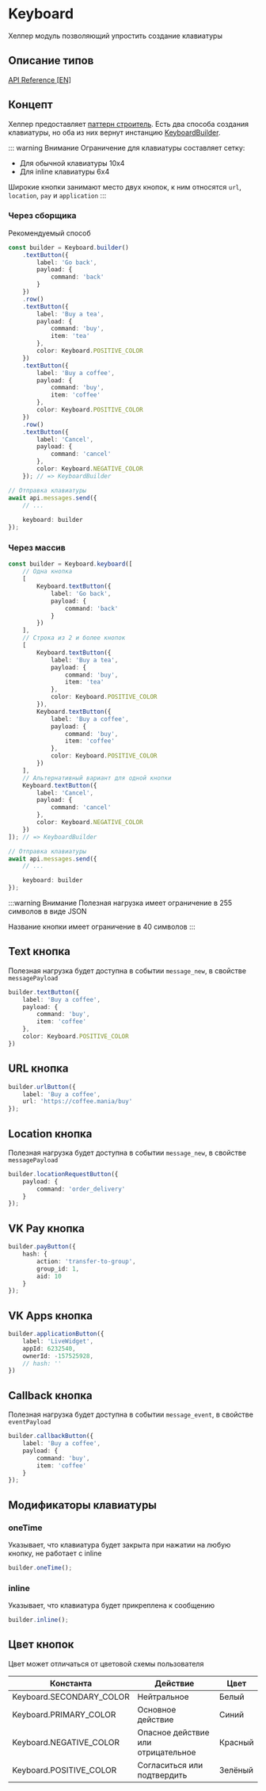 # Keyboard

Хелпер модуль позволяющий упростить создание клавиатуры

## Описание типов

[API Reference [EN]](https://negezor.github.io/vk-io/references/vk-io/classes/Keyboard.html)

## Концепт

Хелпер предоставляет [паттерн строитель](https://en.wikipedia.org/wiki/Builder_pattern). Есть два способа создания клавиатуры, но оба из них вернут инстанцию [KeyboardBuilder](https://negezor.github.io/vk-io/references/vk-io/classes/KeyboardBuilder.html).

::: warning Внимание
Ограничение для клавиатуры составляет сетку:
- Для обычной клавиатуры 10x4
- Для inline клавиатуры  6x4

Широкие кнопки занимают место двух кнопок, к ним относятся `url`, `location`, `pay` и `application`
:::

### Через сборщика
Рекомендуемый способ

```ts
const builder = Keyboard.builder()
	.textButton({
		label: 'Go back',
		payload: {
			command: 'back'
		}
	})
	.row()
	.textButton({
		label: 'Buy a tea',
		payload: {
			command: 'buy',
			item: 'tea'
		},
		color: Keyboard.POSITIVE_COLOR
	})
	.textButton({
		label: 'Buy a coffee',
		payload: {
			command: 'buy',
			item: 'coffee'
		},
		color: Keyboard.POSITIVE_COLOR
	})
	.row()
	.textButton({
		label: 'Cancel',
		payload: {
			command: 'cancel'
		},
		color: Keyboard.NEGATIVE_COLOR
	}); // => KeyboardBuilder

// Отправка клавиатуры
await api.messages.send({
	// ...
	
	keyboard: builder
});
```

### Через массив

```ts
const builder = Keyboard.keyboard([
	// Одна кнопка
	[
		Keyboard.textButton({
			label: 'Go back',
			payload: {
				command: 'back'
			}
		})
	],
	// Строка из 2 и более кнопок
	[
		Keyboard.textButton({
			label: 'Buy a tea',
			payload: {
				command: 'buy',
				item: 'tea'
			},
			color: Keyboard.POSITIVE_COLOR
		}),
		Keyboard.textButton({
			label: 'Buy a coffee',
			payload: {
				command: 'buy',
				item: 'coffee'
			},
			color: Keyboard.POSITIVE_COLOR
		})
	],
	// Альтернативный вариант для одной кнопки
	Keyboard.textButton({
		label: 'Cancel',
		payload: {
			command: 'cancel'
		},
		color: Keyboard.NEGATIVE_COLOR
	})
]); // => KeyboardBuilder

// Отправка клавиатуры
await api.messages.send({
	// ...

	keyboard: builder
});
```

:::warning Внимание
Полезная нагрузка имеет ограничение в 255 символов в виде JSON

Название кнопки имеет ограничение в 40 символов
:::

## Text кнопка
Полезная нагрузка будет доступна в событии `message_new`, в свойстве `messagePayload`

```ts
builder.textButton({
	label: 'Buy a coffee',
	payload: {
		command: 'buy',
		item: 'coffee'
	},
	color: Keyboard.POSITIVE_COLOR
})
```

## URL кнопка

```ts
builder.urlButton({
	label: 'Buy a coffee',
	url: 'https://coffee.mania/buy'
});
```

## Location кнопка
Полезная нагрузка будет доступна в событии `message_new`, в свойстве `messagePayload`

```ts
builder.locationRequestButton({
	payload: {
		command: 'order_delivery'
	}
});
```

## VK Pay кнопка

```ts
builder.payButton({
	hash: {
		action: 'transfer-to-group',
		group_id: 1,
		aid: 10
	}
});
```

## VK Apps кнопка

```ts
builder.applicationButton({
	label: 'LiveWidget',
	appId: 6232540,
	ownerId: -157525928,
	// hash: ''
})
```

## Callback кнопка
Полезная нагрузка будет доступна в событии `message_event`, в свойстве `eventPayload`

```ts
builder.callbackButton({
	label: 'Buy a coffee',
	payload: {
		command: 'buy',
		item: 'coffee'
	}
});
```

## Модификаторы клавиатуры

### oneTime
Указывает, что клавиатура будет закрыта при нажатии на любую кнопку, не работает с inline

```ts
builder.oneTime();
```

### inline
Указывает, что клавиатура будет прикреплена к сообщению

```ts
builder.inline();
```

## Цвет кнопок

Цвет может отличаться от цветовой схемы пользователя

| Константа                | Действие                           | Цвет    |
|--------------------------|------------------------------------|---------|
| Keyboard.SECONDARY_COLOR | Нейтральное                        | Белый   |
| Keyboard.PRIMARY_COLOR   | Основное действие                  | Синий   |
| Keyboard.NEGATIVE_COLOR  | Опасное действие или отрицательное | Красный |
| Keyboard.POSITIVE_COLOR  | Согласиться или подтвердить        | Зелёный |
